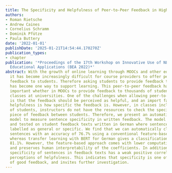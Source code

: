 ```yaml
---
title: The Specificity and Helpfulness of Peer-to-Peer Feedback in Higher Education
authors:
- Roman Rietsche
- Andrew Caines
- Cornelius Schramm
- Dominik Pfütze
- Paula Buttery
date: '2022-01-01'
publishDate: '2025-01-21T14:54:44.170270Z'
publication_types:
- chapter
publication: '*Proceedings of the 17th Workshop on Innovative Use of NLP for Building
  Educational Applications (BEA 2022)*'
abstract: With the growth of online learning through MOOCs and other educational applications,
  it has become increasingly difficult for course providers to offer personalized
  feedback to students. Therefore asking students to provide feedback to each other
  has become one way to support learning. This peer-to-peer feedback has become increasingly
  important whether in MOOCs to provide feedback to thousands of students or in large-scale
  classes at universities. One of the challenges when allowing peer-to-peer feedback
  is that the feedback should be perceived as helpful, and an import factor determining
  helpfulness is how specific the feedback is. However, in classes including thousands
  of students, instructors do not have the resources to check the specificity of every
  piece of feedback between students. Therefore, we present an automatic classification
  model to measure sentence specificity in written feedback. The model was trained
  and tested on student feedback texts written in German where sentences have been
  labelled as general or specific. We find that we can automatically classify the
  sentences with an accuracy of 76.7% using a conventional feature-based approach,
  whereas transfer learning with BERT for German gives a classification accuracy of
  81.1%. However, the feature-based approach comes with lower computational costs
  and preserves human interpretability of the coefficients. In addition we show that
  specificity of sentences in feedback texts has a weak positive correlation with
  perceptions of helpfulness. This indicates that specificity is one of the ingredients
  of good feedback, and invites further investigation.
---
```

